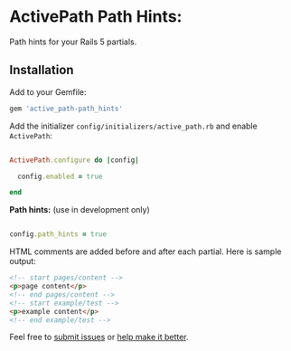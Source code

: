 # ActivePath Path Hints: 

Path hints for your Rails 5 partials.

## Installation 

Add to your Gemfile:

```ruby
gem 'active_path-path_hints'
```

Add the initializer `config/initializers/active_path.rb` and enable `ActivePath`:

```ruby

ActivePath.configure do |config|

  config.enabled = true

end

```

**Path hints:** (use in development only)


```ruby

config.path_hints = true

```  

HTML comments are added before and after each partial. Here is sample output:

```html
<!-- start pages/content -->
<p>page content</p>
<!-- end pages/content -->
<!-- start example/test -->
<p>example content</p>
<!-- end example/test -->

```
Feel free to [submit issues](https://github.com/active-path/path-hints/issues) or [help make it better](https://github.com/active-path/path-hints/pulls). 